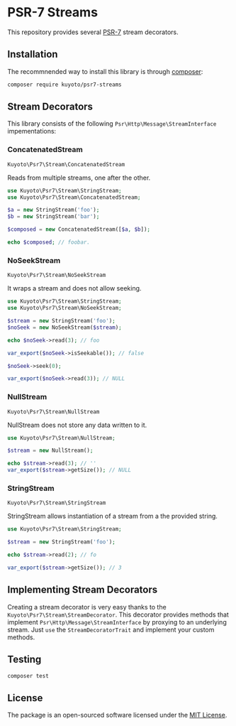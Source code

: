 # PSR-7 Streams

This repository provides several [PSR-7](http://www.php-fig.org/psr/psr-7/) stream decorators.

## Installation

The recommnended way to install this library is through [composer](https://getcomposer.org):

```bash
composer require kuyoto/psr7-streams
```

## Stream Decorators

This library consists of the following `Psr\Http\Message\StreamInterface` impementations:

### ConcatenatedStream

`Kuyoto\Psr7\Stream\ConcatenatedStream`

Reads from multiple streams, one after the other.

```php
use Kuyoto\Psr7\Stream\StringStream;
use Kuyoto\Psr7\Stream\ConcatenatedStream;

$a = new StringStream('foo');
$b = new StringStream('bar');

$composed = new ConcatenatedStream([$a, $b]);

echo $composed; // foobar.
```

### NoSeekStream

`Kuyoto\Psr7\Stream\NoSeekStream`

It wraps a stream and does not allow seeking.

```php
use Kuyoto\Psr7\Stream\StringStream;
use Kuyoto\Psr7\Stream\NoSeekStream;

$stream = new StringStream('foo');
$noSeek = new NoSeekStream($stream);

echo $noSeek->read(3); // foo

var_export($noSeek->isSeekable()); // false

$noSeek->seek(0);

var_export($noSeek->read(3)); // NULL
```

### NullStream

`Kuyoto\Psr7\Stream\NullStream`

NullStream does not store any data written to it.

```php
use Kuyoto\Psr7\Stream\NullStream;

$stream = new NullStream();

echo $stream->read(3); // ''
var_export($stream->getSize()); // NULL
```

### StringStream

`Kuyoto\Psr7\Stream\StringStream`

StringStream allows instantiation of a stream from a the provided string.

```php
use Kuyoto\Psr7\Stream\StringStream;

$stream = new StringStream('foo');

echo $stream->read(2); // fo

var_export($stream->getSize()); // 3
```

## Implementing Stream Decorators

Creating a stream decorator is very easy thanks to the `Kuyoto\Psr7\Stream\StreamDecorator`. This decorator provides methods that implement `Psr\Http\Message\StreamInterface` by proxying to an underlying stream. Just `use` the `StreamDecoratorTrait` and implement your custom methods.

## Testing

```bash
composer test
```

## License

The package is an open-sourced software licensed under the [MIT License](LICENSE).
